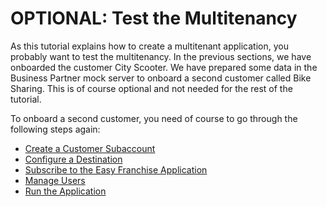 # OPTIONAL: Test the Multitenancy

As this tutorial explains how to create a multitenant application, you probably want to test the multitenancy. In the previous sections, we have onboarded the customer City Scooter. We have prepared some data in the Business Partner mock server to onboard a second customer called Bike Sharing. This is of course optional and not needed for the rest of the tutorial.

To onboard a second customer, you need of course to go through the following steps again:
* [Create a Customer Subaccount](../create-consumer-subaccount/README.md)
* [Configure a Destination](../configure-destination/README.md)
* [Subscribe to the Easy Franchise Application](../subscribe-easyfranchise-app/README.md)
* [Manage Users](../manage-users/README.md)
* [Run the Application](../run-application/README.md)
